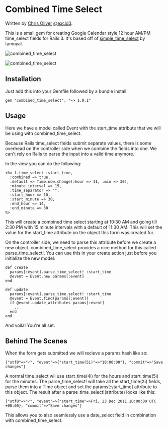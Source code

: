 Combined Time Select
====================

Written by [Chris Oliver](http://excid3.com) [@excid3](https://twitter.com/excid3).

This is a small gem for creating Google Calendar style 12 hour AM/PM
time_select fields for Rails 3. It's based off of [simple_time_select](https://github.com/tamoyal/simple_time_select) by tamoyal.

![combined_time_select](http://f.cl.ly/items/1945331M3W1h0f1K3I2v/Screen%20Shot%202011-12-23%20at%2012.08.37%20AM.png)

![combined_time_select](http://f.cl.ly/items/0H1x3a0S3m3E1U020s2m/Screen%20Shot%202011-12-23%20at%2012.09.00%20AM.png)

Installation
------------

Just add this into your Gemfile followed by a bundle install:

    gem "combined_time_select", "~> 1.0.1"

Usage
-----

Here we have a model called Event with the start_time attribute that we
will be using with combined_time_select.

Because Rails time_select fields submit separate values, there is some
overhead on the controller side when we combine the fields into one. We
can't rely on Rails to parse the input into a valid time anymore.

In the view you can do the following:

    <%= f.time_select :start_time,
      :combined => true,
      :default => Time.now.change(:hour => 11, :min => 30),
      :minute_interval => 15,
      :time_separator => "",
      :start_hour => 10,
      :start_minute => 30,
      :end_hour => 14,
      :end_minute => 30
    %>

This will create a combined time select starting at 10:30 AM and going till
2:30 PM with 15 minute intervals with a default of 11:30 AM. This will set the
value for the start_time attribute on the object this form was created
for.

On the controller side, we need to parse this attribute before we create
a new object. combined_time_select provides a nice method for this
called parse_time_select!. You can use this in your create action just
before you initialize the new model:

    def create
      params[:event].parse_time_select! :start_time
      @event = Event.new params[:event]
    end

    def update
      params[:event].parse_time_select! :start_time
      @event = Event.find(params[:event])
      if @event.update_attributes params[:event]
        ...
      end
    end

And voila! You're all set.

Behind The Scenes
-----------------

When the form gets submitted we will recieve a params hash like so:

    {"utf8"=>"✓", "event"=>{"start_time(5i)"=>"10:00:00"}, "commit"=>"Save changes"}

A normal time_select wil use start_time(4i) for the hours and
start_time(5i) for the minutes. The parse_time_select! will take all the
start_time(Xi) fields, parse them into a Time object and set the
params[:start_time] attribute to this object. The result after a
parse_time_select!(attribute) looks like this:

    {"utf8"=>"✓", "event"=>{"start_time"=>Fri, 23 Dec 2011 10:00:00 UTC +00:00}, "commit"=>"Save changes"}

This allows you to also seamlessly use a date_select field in
combination with combined_time_select.


